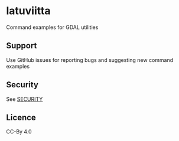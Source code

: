# latuviitta
Command examples for GDAL utilities
## Support
Use GitHub issues for reporting bugs and suggesting new command examples
## Security
See [SECURITY](../text.md)
## Licence
CC-By 4.0
